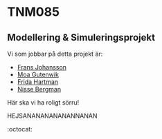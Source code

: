 # TNM085
## Modellering &amp; Simuleringsprojekt

Vi som jobbar på detta projekt är:
* [Frans Johansson](https://www.facebook.com/fransoskarjohansson)
* [Moa Gutenwik](https://www.facebook.com/moa.gutenwiik)
* [Frida Hartman](https://www.facebook.com/frida.hartman)
* [Nisse Bergman](https://www.facebook.com/nisse.bergman.3)


Här ska vi ha roligt sörru!

HEJSANANANANANANNANAN

:octocat:
